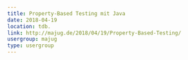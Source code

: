 ```yaml
---
title: Property-Based Testing mit Java
date: 2018-04-19
location: tdb.
link: http://majug.de/2018/04/19/Property-Based-Testing/
usergroup: majug
type: usergroup
---
```

